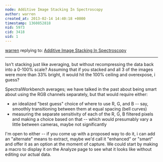 ```yaml
---
node: Additive Image Stacking In Spectroscopy
author: warren
created_at: 2013-02-14 14:40:18 +0000
timestamp: 1360852818
nid: 5973
cid: 3418
uid: 1
---
```




[warren](../profile/warren) replying to: [Additive Image Stacking In Spectroscopy](../notes/ulao2/2-13-2013/additive-image-stacking-spectroscopy)

----
Isn't stacking just like averaging, but without recompressing the data back into a 0-100% scale? Assuming that if you stacked and all 3 of the images were more than 33% bright, it would hit the 100% ceiling and overexpose, i guess?

SpectralWorkbench averages; we have talked in the past about being smart about using the RGB channels separately, but that would require either:

* an idealized "best guess" choice of where to use R, G, and B -- say, smoothly transitioning between them at equal spacing (bell curves)
* measuring the separate sensitivity of each of the R, G, B filtered pixels and making a choice based on that -- which would presumably vary a little between cameras, maybe not significantly

I'm open to either -- if you come up with a proposed way to do it, i can add an "alternate" means to extract, maybe we'd call it "enhanced" or "smart" and offer it as an option at the moment of capture. We could start by making a macro to display it on the Analyze page to see what it looks like without editing our actual data.


